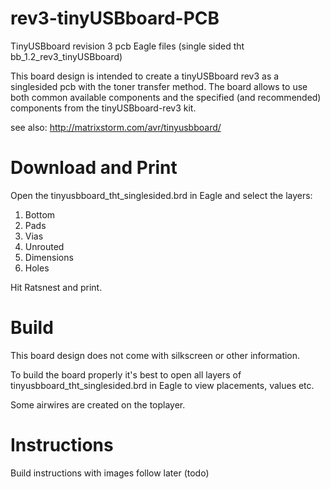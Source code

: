 # rev3-tinyUSBboard-PCB
TinyUSBboard revision 3 pcb Eagle files (single sided tht bb_1.2_rev3_tinyUSBboard)

This board design is intended to create a tinyUSBboard rev3 as a singlesided pcb with the toner transfer method.
The board allows to use both common available components and the specified (and recommended) components from the tinyUSBboard-rev3 kit.

see also:
http://matrixstorm.com/avr/tinyusbboard/

# Download and Print
Open the tinyusbboard_tht_singlesided.brd in Eagle and select the layers:

1. Bottom
2. Pads
3. Vias
4. Unrouted
5. Dimensions
6. Holes

Hit Ratsnest and print.

# Build
This board design does not come with silkscreen or other information.

To build the board properly it's best to open all layers of tinyusbboard_tht_singlesided.brd in Eagle to view placements, values etc.

Some airwires are created on the toplayer.

# Instructions
Build instructions with images follow later (todo)


